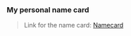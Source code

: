 ### My personal name card
> Link for the name card: [Namecard](https://tejungchou.github.io/Namecard/)
